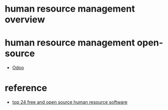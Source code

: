 # human resource management overview

# human resource management open-source 

  - [Odoo](../tool/odoo/odoo.md)

# reference

  - [top 24 free and open source human resource software](https://www.predictiveanalyticstoday.com/top-free-open-source-human-resource-hr-software/ )